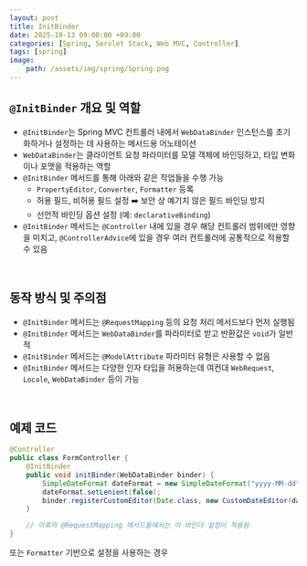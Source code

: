 ```yaml
---
layout: post
title: InitBinder
date: 2025-10-13 09:00:00 +09:00
categories: [Spring, Servlet Stack, Web MVC, Controller]
tags: [spring]
image:
    path: /assets/img/spring/Spring.png
---
```


## `@InitBinder` 개요 및 역할

- `@InitBinder`는 Spring MVC 컨트롤러 내에서 `WebDataBinder` 인스턴스를 초기화하거나 설정하는 데 사용하는 메서드용 어노테이션
- `WebDataBinder`는 클라이언트 요청 파라미터를 모델 객체에 바인딩하고, 타입 변화이나 포맷을 적용하는 역할
- `@InitBinder` 메서드를 통해 아래와 같은 작업들을 수행 가능
  - `PropertyEditor`, `Converter`, `Formatter` 등록
  - 허용 필드, 비허용 필드 설정 ➡️ 보안 상 예기치 않은 필드 바인딩 방지
  - 선언적 바인딩 옵션 설정 (예: `declarativeBinding`)
- `@InitBinder` 메서드는 `@Controller` 내에 있을 경우 해당 컨트롤러 범위에만 영향을 미치고, `@ControllerAdvice`에 있을 경우 여러 컨트롤러에 공통적으로 적용할 수 있음

<br>

## 동작 방식 및 주의점

- `@InitBinder` 메서드는 `@RequestMapping` 등의 요청 처리 메서드보다 먼저 실행됨
- `@InitBinder` 메서드는 `WebDataBinder`를 파라미터로 받고 반환값은 `void`가 일반적
- `@InitBinder` 메서드는 `@ModelAttribute` 파라미터 유형은 사용할 수 없음
- `@InitBinder` 메서드는 다양한 인자 타입을 허용하는데 여컨대 `WebRequest`, `Locale`, `WebDataBinder` 등이 가능

<br>

## 예제 코드

```java
@Controller
public class FormController {
    @InitBinder
    public void initBinder(WebDataBinder binder) {
        SimpleDateFormat dateFormat = new SimpleDateFormat("yyyy-MM-dd");
        dateFormat.setLenient(false);
        binder.registerCustomEditor(Date.class, new CustomDateEditor(dateFormat, false));
    }

    // 이후의 @RequestMapping 메서드들에서는 이 바인더 설정이 적용됨
}
```

 또는 `Formatter` 기반으로 설정을 사용하는 경우
